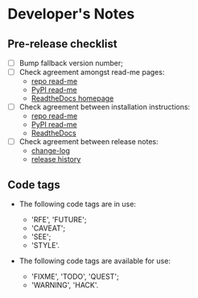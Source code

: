 # Developer's Notes

## Pre-release checklist

- [ ] Bump fallback version number;
- [ ] Check agreement amongst read-me pages:
    - [repo read-me](README.md)
    - [PyPI read-me](README.rst)
    - [ReadtheDocs homepage](docs/source/index.rst)
- [ ] Check agreement between installation instructions:
    - [repo read-me](README.md#Installation)
    - [PyPI read-me](README.rst#Installation)
    - [ReadtheDocs](docs/source/installation.rst)
- [ ] Check agreement between release notes:
    - [change-log](CHANGELOG.md)
    - [release history](docs/source/releases.rst)


## Code tags

- The following code tags are in use:
    - 'RFE', 'FUTURE';
    - 'CAVEAT';
    - 'SEE';
    - 'STYLE'.

- The following code tags are available for use:
    - 'FIXME', 'TODO', 'QUEST';
    - 'WARNING', 'HACK'.
